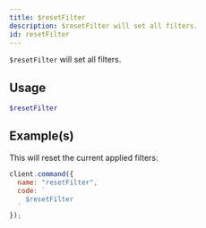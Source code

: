 ```yaml
---
title: $resetFilter
description: $resetFilter will set all filters.
id: resetFilter
---
```


`$resetFilter` will set all filters.

## Usage

```php
$resetFilter
```

## Example(s)

This will reset the current applied filters:

```javascript
client.command({
  name: "resetFilter",
  code: `
    $resetFilter
  `
});
```
